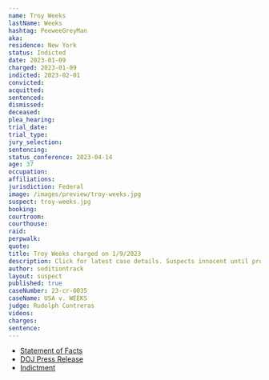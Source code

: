 ```yaml
---
name: Troy Weeks
lastName: Weeks
hashtag: PeeweeGreyMan
aka:
residence: New York
status: Indicted
date: 2023-01-09
charged: 2023-01-09
indicted: 2023-02-01
convicted:
acquitted:
sentenced:
dismissed:
deceased:
plea_hearing:
trial_date:
trial_type:
jury_selection:
sentencing:
status_conference: 2023-04-14
age: 37
occupation:
affiliations:
jurisdiction: Federal
image: /images/preview/troy-weeks.jpg
suspect: troy-weeks.jpg
booking:
courtroom:
courthouse:
raid:
perpwalk:
quote:
title: Troy Weeks charged on 1/9/2023
description: Click for latest case details. Suspects innocent until proven guilty.
author: seditiontrack
layout: suspect
published: true
caseNumber: 23-cr-0035
caseName: USA v. WEEKS
judge: Rudolph Contreras
videos:
charges:
sentence:
---
```

- [Statement of Facts](https://storage.courtlistener.com/recap/gov.uscourts.dcd.250841/gov.uscourts.dcd.250841.1.1_1.pdf)
- [DOJ Press Release](https://www.justice.gov/usao-dc/pr/three-arrested-felony-charges-actions-during-jan-6-capitol-breach)
- [Indictment](https://www.justice.gov/usao-dc/case-multi-defendant/file/1567171/download)
